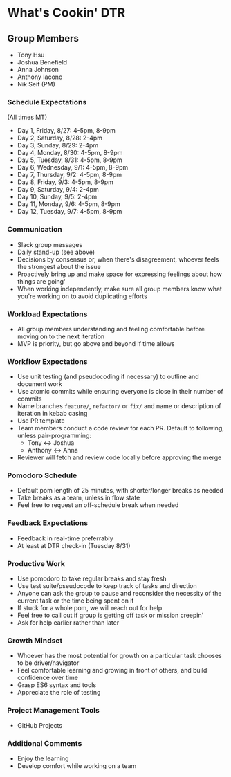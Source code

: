 # What's Cookin' DTR

## Group Members
- Tony Hsu
- Joshua Benefield
- Anna Johnson
- Anthony Iacono
- Nik Seif (PM)

### Schedule Expectations
(All times MT)
- Day 1, Friday, 8/27: 4-5pm, 8-9pm
- Day 2, Saturday, 8/28: 2-4pm
- Day 3, Sunday, 8/29: 2-4pm
- Day 4, Monday, 8/30: 4-5pm, 8-9pm
- Day 5, Tuesday, 8/31: 4-5pm, 8-9pm
- Day 6, Wednesday, 9/1: 4-5pm, 8-9pm
- Day 7, Thursday, 9/2: 4-5pm, 8-9pm
- Day 8, Friday, 9/3: 4-5pm, 8-9pm
- Day 9, Saturday, 9/4: 2-4pm
- Day 10, Sunday, 9/5: 2-4pm
- Day 11, Monday, 9/6: 4-5pm, 8-9pm
- Day 12, Tuesday, 9/7: 4-5pm, 8-9pm

### Communication
- Slack group messages
- Daily stand-up (see above)
- Decisions by consensus or, when there's disagreement, whoever feels the strongest about the issue 
- Proactively bring up and make space for expressing feelings about how things are going'
- When working independently, make sure all group members know what you're working on to avoid duplicating efforts

### Workload Expectations
- All group members understanding and feeling comfortable before moving on to the next iteration
- MVP is priority, but go above and beyond if time allows

### Workflow Expectations
- Use unit testing (and pseudocoding if necessary) to outline and document work
- Use atomic commits while ensuring everyone is close in their number of commits
- Name branches `feature/`, `refactor/` or `fix/` and name or description of iteration in kebab casing
- Use PR template
- Team members conduct a code review for each PR. Default to following, unless pair-programming:
  - Tony <-> Joshua
  - Anthony <-> Anna
- Reviewer will fetch and review code locally before approving the merge

### Pomodoro Schedule
- Default pom length of 25 minutes, with shorter/longer breaks as needed
- Take breaks as a team, unless in flow state
- Feel free to request an off-schedule break when needed

### Feedback Expectations
- Feedback in real-time preferrably
- At least at DTR check-in (Tuesday 8/31)

### Productive Work
- Use pomodoro to take regular breaks and stay fresh
- Use test suite/pseudocode to keep track of tasks and direction
- Anyone can ask the group to pause and reconsider the necessity of the current task or the time being spent on it
- If stuck for a whole pom, we will reach out for help
- Feel free to call out if group is getting off task or mission creepin'
- Ask for help earlier rather than later

### Growth Mindset
- Whoever has the most potential for growth on a particular task chooses to be driver/navigator
- Feel comfortable learning and growing in front of others, and build confidence over time
- Grasp ES6 syntax and tools
- Appreciate the role of testing

### Project Management Tools
- GitHub Projects

### Additional Comments
- Enjoy the learning
- Develop comfort while working on a team